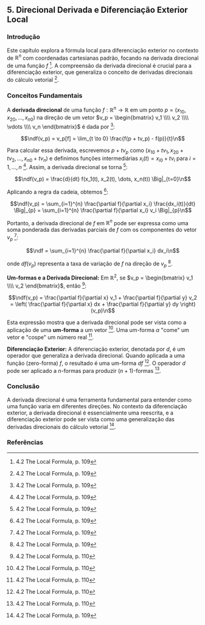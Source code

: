 ## 5.  Direcional Derivada e Diferenciação Exterior Local

### Introdução
Este capítulo explora a fórmula local para diferenciação exterior no contexto de $\mathbb{R}^n$ com coordenadas cartesianas padrão, focando na derivada direcional de uma função $f$ [^1]. A compreensão da derivada direcional é crucial para a diferenciação exterior, que generaliza o conceito de derivadas direcionais do cálculo vetorial [^1].

### Conceitos Fundamentais

A **derivada direcional** de uma função $f: \mathbb{R}^n \to \mathbb{R}$ em um ponto $p = (x_{10}, x_{20}, \dots, x_{n0})$ na direção de um vetor $v_p = \begin{bmatrix} v_1 \\\\ v_2 \\\\ \vdots \\\\ v_n \end{bmatrix}$ é dada por [^1]:

$$\ndf(v_p) = v_p[f] = \lim_{t \to 0} \frac{f(p + tv_p) - f(p)}{t}\n$$

Para calcular essa derivada, escrevemos $p + tv_p$ como $(x_{10} + tv_1, x_{20} + tv_2, \dots, x_{n0} + tv_n)$ e definimos funções intermediárias $x_i(t) = x_{i0} + tv_i$ para $i = 1, \dots, n$ [^1]. Assim, a derivada direcional se torna [^1]:

$$\ndf(v_p) = \frac{d}{dt} f(x_1(t), x_2(t), \dots, x_n(t)) \Big|_{t=0}\n$$

Aplicando a regra da cadeia, obtemos [^1]:

$$\ndf(v_p) = \sum_{i=1}^{n} \frac{\partial f}{\partial x_i} \frac{dx_i(t)}{dt} \Big|_{p} = \sum_{i=1}^{n} \frac{\partial f}{\partial x_i} v_i \Big|_{p}\n$$

Portanto, a derivada direcional de $f$ em $\mathbb{R}^n$ pode ser expressa como uma soma ponderada das derivadas parciais de $f$ com os componentes do vetor $v_p$ [^1]:

$$\ndf = \sum_{i=1}^{n} \frac{\partial f}{\partial x_i} dx_i\n$$

onde $df(v_p)$ representa a taxa de variação de $f$ na direção de $v_p$ [^1].

**Um-formas e a Derivada Direcional:** Em $\mathbb{R}^2$, se $v_p = \begin{bmatrix} v_1 \\\\ v_2 \end{bmatrix}$, então [^2]:

$$\ndf(v_p) = \frac{\partial f}{\partial x} v_1 + \frac{\partial f}{\partial y} v_2 = \left( \frac{\partial f}{\partial x} dx + \frac{\partial f}{\partial y} dy \right) (v_p)\n$$

Esta expressão mostra que a derivada direcional pode ser vista como a aplicação de uma **um-forma** a um vetor [^2]. Uma um-forma $\alpha$ "come" um vetor e "cospe" um número real [^2].

**Diferenciação Exterior:** A diferenciação exterior, denotada por $d$, é um operador que generaliza a derivada direcional. Quando aplicada a uma função (zero-forma) $f$, o resultado é uma um-forma $df$ [^2]. O operador $d$ pode ser aplicado a $n$-formas para produzir $(n+1)$-formas [^2].

### Conclusão

A derivada direcional é uma ferramenta fundamental para entender como uma função varia em diferentes direções. No contexto da diferenciação exterior, a derivada direcional é essencialmente uma reescrita, e a diferenciação exterior pode ser vista como uma generalização das derivadas direcionais do cálculo vetorial [^1].

### Referências
[^1]: 4.2 The Local Formula, p. 109
[^2]: 4.2 The Local Formula, p. 110
<!-- END -->